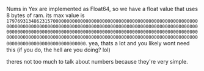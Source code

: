 Nums in Yex are implemented as Float64, so we have a float value that uses 8 bytes of ram. its max value is `179769313486231570000000000000000000000000000000000000000000000000000000000000000000000000000000000000000000000000000000000000000000000000000000000000000000000000000000000000000000000000000000000000000000000000000000000000000000000000000000000000000000000000000000000000000000000000000000000000000000000000000`. yea, thats a lot and you likely wont need this (if you do, the hell are you doing? lol)


theres not too much to talk about numbers because they're very simple.